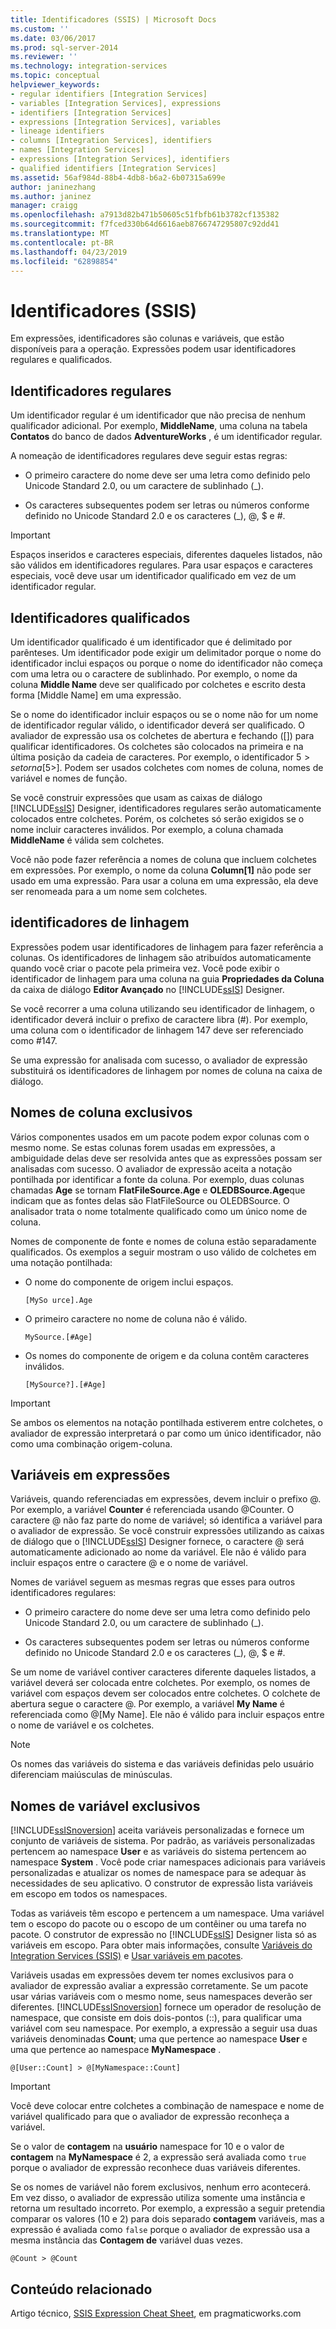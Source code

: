 ```yaml
---
title: Identificadores (SSIS) | Microsoft Docs
ms.custom: ''
ms.date: 03/06/2017
ms.prod: sql-server-2014
ms.reviewer: ''
ms.technology: integration-services
ms.topic: conceptual
helpviewer_keywords:
- regular identifiers [Integration Services]
- variables [Integration Services], expressions
- identifiers [Integration Services]
- expressions [Integration Services], variables
- lineage identifiers
- columns [Integration Services], identifiers
- names [Integration Services]
- expressions [Integration Services], identifiers
- qualified identifiers [Integration Services]
ms.assetid: 56af984d-88b4-4db8-b6a2-6b07315a699e
author: janinezhang
ms.author: janinez
manager: craigg
ms.openlocfilehash: a7913d82b471b50605c51fbfb61b3782cf135382
ms.sourcegitcommit: f7fced330b64d6616aeb8766747295807c92dd41
ms.translationtype: MT
ms.contentlocale: pt-BR
ms.lasthandoff: 04/23/2019
ms.locfileid: "62898854"
---
```

# <a name="identifiers-ssis"></a>Identificadores (SSIS)
  Em expressões, identificadores são colunas e variáveis, que estão disponíveis para a operação. Expressões podem usar identificadores regulares e qualificados.  
  
## <a name="regular-identifiers"></a>Identificadores regulares  
 Um identificador regular é um identificador que não precisa de nenhum qualificador adicional. Por exemplo, **MiddleName**, uma coluna na tabela **Contatos** do banco de dados **AdventureWorks** , é um identificador regular.  
  
 A nomeação de identificadores regulares deve seguir estas regras:  
  
-   O primeiro caractere do nome deve ser uma letra como definido pelo Unicode Standard 2.0, ou um caractere de sublinhado (_).  
  
-   Os caracteres subsequentes podem ser letras ou números conforme definido no Unicode Standard 2.0 e os caracteres (_), \@, $ e #.  
  
> [!IMPORTANT]  
>  Espaços inseridos e caracteres especiais, diferentes daqueles listados, não são válidos em identificadores regulares. Para usar espaços e caracteres especiais, você deve usar um identificador qualificado em vez de um identificador regular.  
  
## <a name="qualified-identifiers"></a>Identificadores qualificados  
 Um identificador qualificado é um identificador que é delimitado por parênteses. Um identificador pode exigir um delimitador porque o nome do identificador inclui espaços ou porque o nome do identificador não começa com uma letra ou o caractere de sublinhado. Por exemplo, o nome da coluna **Middle Name** deve ser qualificado por colchetes e escrito desta forma [Middle Name] em uma expressão.  
  
 Se o nome do identificador incluir espaços ou se o nome não for um nome de identificador regular válido, o identificador deverá ser qualificado. O avaliador de expressão usa os colchetes de abertura e fechando ([]) para qualificar identificadores. Os colchetes são colocados na primeira e na última posição da cadeia de caracteres. Por exemplo, o identificador 5$> se torna [5$>]. Podem ser usados colchetes com nomes de coluna, nomes de variável e nomes de função.  
  
 Se você construir expressões que usam as caixas de diálogo [!INCLUDE[ssIS](../../includes/ssis-md.md)] Designer, identificadores regulares serão automaticamente colocados entre colchetes. Porém, os colchetes só serão exigidos se o nome incluir caracteres inválidos. Por exemplo, a coluna chamada **MiddleName** é válida sem colchetes.  
  
 Você não pode fazer referência a nomes de coluna que incluem colchetes em expressões. Por exemplo, o nome da coluna **Column[1]** não pode ser usado em uma expressão. Para usar a coluna em uma expressão, ela deve ser renomeada para a um nome sem colchetes.  
  
## <a name="lineage-identifiers"></a>identificadores de linhagem  
 Expressões podem usar identificadores de linhagem para fazer referência a colunas. Os identificadores de linhagem são atribuídos automaticamente quando você criar o pacote pela primeira vez. Você pode exibir o identificador de linhagem para uma coluna na guia **Propriedades da Coluna** da caixa de diálogo **Editor Avançado** no [!INCLUDE[ssIS](../../includes/ssis-md.md)] Designer.  
  
 Se você recorrer a uma coluna utilizando seu identificador de linhagem, o identificador deverá incluir o prefixo de caractere libra (#). Por exemplo, uma coluna com o identificador de linhagem 147 deve ser referenciado como #147.  
  
 Se uma expressão for analisada com sucesso, o avaliador de expressão substituirá os identificadores de linhagem por nomes de coluna na caixa de diálogo.  
  
## <a name="unique-column-names"></a>Nomes de coluna exclusivos  
 Vários componentes usados em um pacote podem expor colunas com o mesmo nome. Se estas colunas forem usadas em expressões, a ambiguidade delas deve ser resolvida antes que as expressões possam ser analisadas com sucesso. O avaliador de expressão aceita a notação pontilhada por identificar a fonte da coluna. Por exemplo, duas colunas chamadas **Age** se tornam **FlatFileSource.Age** e **OLEDBSource.Age**que indicam que as fontes delas são FlatFileSource ou OLEDBSource. O analisador trata o nome totalmente qualificado como um único nome de coluna.  
  
 Nomes de componente de fonte e nomes de coluna estão separadamente qualificados. Os exemplos a seguir mostram o uso válido de colchetes em uma notação pontilhada:  
  
-   O nome do componente de origem inclui espaços.  
  
    ```  
    [MySo urce].Age  
    ```  
  
-   O primeiro caractere no nome de coluna não é válido.  
  
    ```  
    MySource.[#Age]  
    ```  
  
-   Os nomes do componente de origem e da coluna contêm caracteres inválidos.  
  
    ```  
    [MySource?].[#Age]  
    ```  
  
> [!IMPORTANT]  
>  Se ambos os elementos na notação pontilhada estiverem entre colchetes, o avaliador de expressão interpretará o par como um único identificador, não como uma combinação origem-coluna.  
  
## <a name="variables-in-expressions"></a>Variáveis em expressões  
 Variáveis, quando referenciadas em expressões, devem incluir o prefixo \@. Por exemplo, a variável **Counter** é referenciada usando \@Counter. O caractere \@ não faz parte do nome de variável; só identifica a variável para o avaliador de expressão. Se você construir expressões utilizando as caixas de diálogo que o [!INCLUDE[ssIS](../../includes/ssis-md.md)] Designer fornece, o caractere \@ será automaticamente adicionado ao nome da variável. Ele não é válido para incluir espaços entre o caractere \@ e o nome de variável.  
  
 Nomes de variável seguem as mesmas regras que esses para outros identificadores regulares:  
  
-   O primeiro caractere do nome deve ser uma letra como definido pelo Unicode Standard 2.0, ou um caractere de sublinhado (_).  
  
-   Os caracteres subsequentes podem ser letras ou números conforme definido no Unicode Standard 2.0 e os caracteres (_), \@, $ e #.  
  
 Se um nome de variável contiver caracteres diferente daqueles listados, a variável deverá ser colocada entre colchetes. Por exemplo, os nomes de variável com espaços devem ser colocados entre colchetes. O colchete de abertura segue o caractere \@. Por exemplo, a variável **My Name** é referenciada como \@[My Name]. Ele não é válido para incluir espaços entre o nome de variável e os colchetes.  
  
> [!NOTE]  
>  Os nomes das variáveis do sistema e das variáveis definidas pelo usuário diferenciam maiúsculas de minúsculas.  
  
## <a name="unique-variable-names"></a>Nomes de variável exclusivos  
 [!INCLUDE[ssISnoversion](../../includes/ssisnoversion-md.md)] aceita variáveis personalizadas e fornece um conjunto de variáveis de sistema. Por padrão, as variáveis personalizadas pertencem ao namespace **User** e as variáveis do sistema pertencem ao namespace **System** . Você pode criar namespaces adicionais para variáveis personalizadas e atualizar os nomes de namespace para se adequar às necessidades de seu aplicativo. O construtor de expressão lista variáveis em escopo em todos os namespaces.  
  
 Todas as variáveis têm escopo e pertencem a um namespace. Uma variável tem o escopo do pacote ou o escopo de um contêiner ou uma tarefa no pacote. O construtor de expressão no [!INCLUDE[ssIS](../../includes/ssis-md.md)] Designer lista só as variáveis em escopo. Para obter mais informações, consulte [Variáveis do Integration Services &#40;SSIS&#41;](../integration-services-ssis-variables.md) e [Usar variáveis em pacotes](../use-variables-in-packages.md).  
  
 Variáveis usadas em expressões devem ter nomes exclusivos para o avaliador de expressão avaliar a expressão corretamente. Se um pacote usar várias variáveis com o mesmo nome, seus namespaces deverão ser diferentes. [!INCLUDE[ssISnoversion](../../includes/ssisnoversion-md.md)] fornece um operador de resolução de namespace, que consiste em dois dois-pontos (::), para qualificar uma variável com seu namespace. Por exemplo, a expressão a seguir usa duas variáveis denominadas **Count**; uma que pertence ao namespace **User** e uma que pertence ao namespace **MyNamespace** .  
  
```  
@[User::Count] > @[MyNamespace::Count]  
```  
  
> [!IMPORTANT]  
>  Você deve colocar entre colchetes a combinação de namespace e nome de variável qualificado para que o avaliador de expressão reconheça a variável.  
  
 Se o valor de **contagem** na **usuário** namespace for 10 e o valor de **contagem** na **MyNamespace** é 2, a expressão será avaliada como `true` porque o avaliador de expressão reconhece duas variáveis diferentes.  
  
 Se os nomes de variável não forem exclusivos, nenhum erro acontecerá. Em vez disso, o avaliador de expressão utiliza somente uma instância e retorna um resultado incorreto. Por exemplo, a expressão a seguir pretendia comparar os valores (10 e 2) para dois separado **contagem** variáveis, mas a expressão é avaliada como `false` porque o avaliador de expressão usa a mesma instância das  **Contagem de** variável duas vezes.  
  
```  
@Count > @Count  
```  
  
## <a name="related-content"></a>Conteúdo relacionado  
 Artigo técnico, [SSIS Expression Cheat Sheet](https://pragmaticworks.com/Resources/Cheat-Sheets/SSIS-Expression-Cheat-Sheet), em pragmaticworks.com  
  
  
